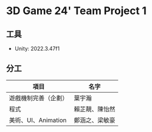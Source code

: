 # 3D Game 24' Team Project 1

## 工具

- Unity: 2022.3.47f1

## 分工

| 項目 | 名字 |
| --- | --- |
| 遊戲機制完善（企劃） | 葉宇瀚 |
| 程式 | 賴芷靚、陳怡然 |
| 美術、UI、Animation | 鄭涵之、梁敏豪 |
